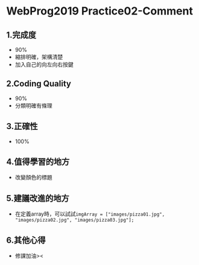 # WebProg2019 Practice02-Comment
## 1.完成度
* 90% 
* 縮排明確，架構清楚
* 加入自己的向左向右按鍵
## 2.Coding Quality
* 90%
* 分類明確有條理
## 3.正確性
* 100%
## 4.值得學習的地方
* 改變顏色的標題
## 5.建議改進的地方
* 在定義array時，可以試試`imgArray = ["images/pizza01.jpg", "images/pizza02.jpg", "images/pizza03.jpg"];`
## 6.其他心得
* 修課加油><